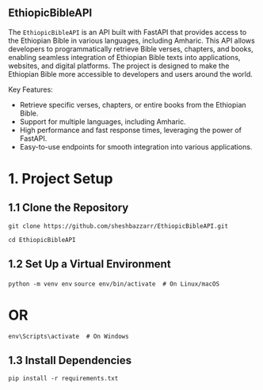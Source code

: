 ## EthiopicBibleAPI

The  `EthiopicBibleAPI` is an API built with FastAPI that provides access to the Ethiopian Bible in various languages, including Amharic. This API allows developers to programmatically retrieve Bible verses, chapters, and books, enabling seamless integration of Ethiopian Bible texts into applications, websites, and digital platforms. The project is designed to make the Ethiopian Bible more accessible to developers and users around the world.

Key Features:

- Retrieve specific verses, chapters, or entire books from the Ethiopian Bible.
- Support for multiple languages, including Amharic.
- High performance and fast response times, leveraging the power of FastAPI.
- Easy-to-use endpoints for smooth integration into various applications.

# 1. Project Setup
## 1.1 Clone the Repository
```git clone https://github.com/sheshbazzarr/EthiopicBibleAPI.git```

`cd EthiopicBibleAPI`
## 1.2 Set Up a Virtual Environment
  `python -m venv env`
`source env/bin/activate  # On Linux/macOS`
# OR
`env\Scripts\activate  # On Windows`

## 1.3 Install Dependencies
`pip install -r requirements.txt`
